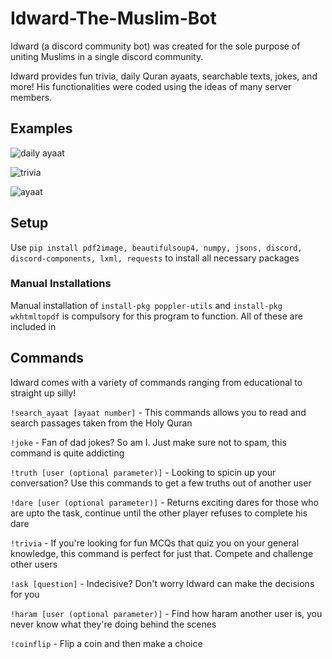 # Idward-The-Muslim-Bot

Idward (a discord community bot) was created for the sole purpose of uniting Muslims in a single discord community.

Idward provides fun trivia, daily Quran ayaats, searchable texts, jokes, and more! His functionalities were coded using the ideas of many server members.

## Examples

![daily ayaat](https://user-images.githubusercontent.com/85767913/152033731-cdfce056-4990-4363-abfb-6e9b2da684d2.png)

![trivia](https://user-images.githubusercontent.com/85767913/152039314-81ef669d-1f19-421f-ba63-3256fb2e6327.gif)

![ayaat](https://user-images.githubusercontent.com/85767913/152040946-b3373d9c-69e6-4e5b-a083-388d4bc701e9.gif)


## Setup

Use `pip install pdf2image, beautifulsoup4, numpy, jsons, discord, discord-components, lxml, requests` to install all necessary packages

### Manual Installations

Manual installation of `install-pkg poppler-utils` and `install-pkg wkhtmltopdf` is compulsory for this program to function. All of these are included in

## Commands

Idward comes with a variety of commands ranging from educational to straight up silly!

`!search_ayaat [ayaat number]` - This commands allows you to read and search passages taken from the Holy Quran

`!joke` - Fan of dad jokes? So am I. Just make sure not to spam, this command is quite addicting

`!truth [user (optional parameter)]` - Looking to spicin up your conversation? Use this commands to get a few truths out of another user

`!dare [user (optional parameter)]` - Returns exciting dares for those who are upto the task, continue until the other player refuses to complete his dare

`!trivia` - If you're looking for fun MCQs that quiz you on your general knowledge, this command is perfect for just that. Compete and challenge other users

`!ask [question]` - Indecisive? Don't worry Idward can make the decisions for you

`!haram [user (optional parameter)]` - Find how haram another user is, you never know what they're doing behind the scenes

`!coinflip` - Flip a coin and then make a choice


